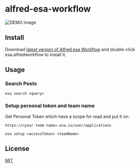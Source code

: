 alfred-esa-workflow
======================

![DEMO image](screenshot/alfred-esa-workflow.png)

## Install
Download [latest version of Alfred esa Workflow](https://github.com/kyokomi/alfred-esa-workflow/releases/latest) and double-click esa.alfredworkflow to install it.

## Usage
### Search Posts

```
esa search <query>
```

### Setup personal token and team name
Get Personal Token which have a scope for read and put it on:

`https://<your team name>.esa.io/user/applications`

```shell
esa setup <accessToken> <teamName>
```

## License
[MIT](LICENSE.md)

